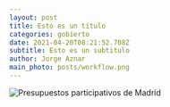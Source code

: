 ```yaml
---
layout: post
title: Esto es un título
categories: gobierto
date: 2021-04-20T08:21:52.708Z
subtitle: Esto es un subtitulo
author: Jorge Aznar
main_photo: posts/workflow.png
---
```

![Presupuestos participativos de Madrid](posts/workflow.png)